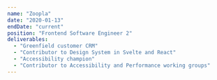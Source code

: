 ```yaml
---
name: "Zoopla"
date: "2020-01-13"
endDate: "current"
position: "Frontend Software Engineer 2"
deliverables:
  - "Greenfield customer CRM"
  - "Contributor to Design System in Svelte and React"
  - "Accessibility champion"
  - "Contributor to Accessibility and Performance working groups"
---
```


